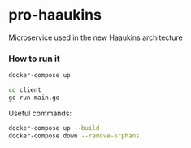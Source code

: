 # pro-haaukins
Microservice used in the new Haaukins architecture

### How to run it
```bash
docker-compose up
```
```bash
cd client
go run main.go
```

Useful commands:
```bash
docker-compose up --build
docker-compose down --remove-orphans
```
